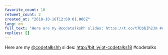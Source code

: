 ```yaml
---
favorite_count: 10
retweet_count: 2
created_at: "2018-10-18T12:00:01.000Z"
lang: en
full_text: "Here are my @codetalkshh slides: https://t.co/t7DbbIh2Jm #codetalks"
replies: []
---
```


Here are my [@codetalkshh](https://twitter.com/codetalkshh) slides:
<http://bit.ly/iot-codetalks18> #codetalks
